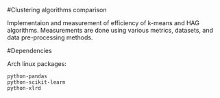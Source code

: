 #Clustering algorithms comparison

Implementaion and measurement of efficiency of k-means and HAG algorithms.
Measurements are done using various metrics, datasets, and data pre-processing methods.

#Dependencies

Arch linux packages:
```
python-pandas
python-scikit-learn
python-xlrd
```
